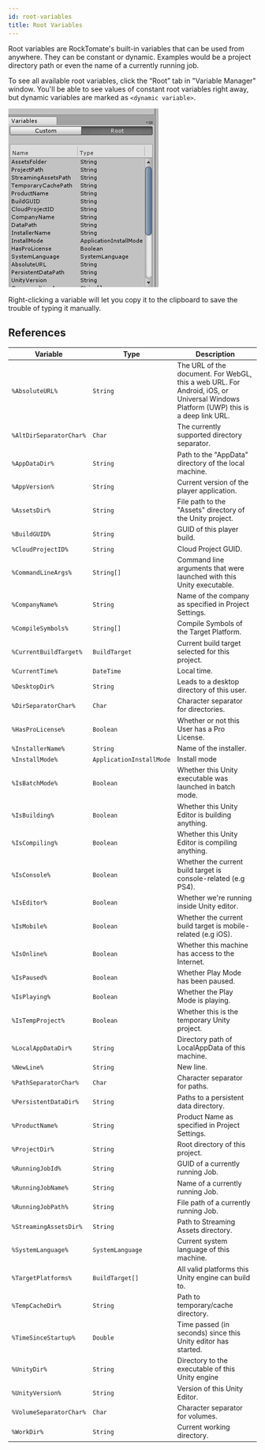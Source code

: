 ```yaml
---
id: root-variables
title: Root Variables
---
```


Root variables are RockTomate's built-in variables that can be used from anywhere. They can be constant or dynamic. Examples would be a project directory path or even the name of a currently running job.

To see all available root variables, click the “Root” tab in "Variable Manager" window. You'll be able to see values of constant root variables right away, but dynamic variables are marked as `<dynamic variable>`.

![](/assets/variables/root-variables.png)

Right-clicking a variable will let you copy it to the clipboard to save the trouble of typing it manually.

## References

| Variable | Type | Description |
|----------|------|-------------|
| `%AbsoluteURL%` | `String` | The URL of the document. For WebGL, this a web URL. For Android, iOS, or Universal Windows Platform (UWP) this is a deep link URL.
| `%AltDirSeparatorChar%` | `Char` | The currently supported directory separator. |
| `%AppDataDir%` | `String` | Path to the "AppData" directory of the local machine. |
| `%AppVersion%` | `String` | Current version of the player application. |
| `%AssetsDir%` | `String` | File path to the "Assets" directory of the Unity project. |
| `%BuildGUID%` | `String` | GUID of this player build. |
| `%CloudProjectID%` | `String` | Cloud Project GUID. |
| `%CommandLineArgs%` | `String[]` | Command line arguments that were launched with this Unity executable. |
| `%CompanyName%` | `String` | Name of the company as specified in Project Settings. |
| `%CompileSymbols%` | `String[]` | Compile Symbols of the Target Platform. |
| `%CurrentBuildTarget%` | `BuildTarget` | Current build target selected for this project. |
| `%CurrentTime%` | `DateTime` | Local time. |
| `%DesktopDir%` | `String` | Leads to a desktop directory of this user. |
| `%DirSeparatorChar%` | `Char` | Character separator for directories. |
| `%HasProLicense%` | `Boolean` | Whether or not this User has a Pro License. |
| `%InstallerName%` | `String` | Name of the installer. |
| `%InstallMode%` | `ApplicationInstallMode` | Install mode |
| `%IsBatchMode%` | `Boolean` | Whether this Unity executable was launched in batch mode. |
| `%IsBuilding%` | `Boolean` | Whether this Unity Editor is building anything. |
| `%IsCompiling%` | `Boolean` | Whether this Unity Editor is compiling anything. |
| `%IsConsole%` | `Boolean` | Whether the current build target is console-related (e.g PS4). |
| `%IsEditor%` | `Boolean` | Whether we're running inside Unity editor. |
| `%IsMobile%` | `Boolean` | Whether the current build target is mobile-related (e.g iOS). |
| `%IsOnline%` | `Boolean` | Whether this machine has access to the Internet. |
| `%IsPaused%` | `Boolean` | Whether Play Mode has been paused. |
| `%IsPlaying%` | `Boolean` | Whether the Play Mode is playing. |
| `%IsTempProject%` | `Boolean` | Whether this is the temporary Unity project. |
| `%LocalAppDataDir%` | `String` | Directory path of LocalAppData of this machine. |
| `%NewLine%` | `String` | New line. |
| `%PathSeparatorChar%` | `Char` | Character separator for paths. |
| `%PersistentDataDir%` | `String` | Paths to a persistent data directory. |
| `%ProductName%` | `String` | Product Name as specified in Project Settings. |
| `%ProjectDir%` | `String` | Root directory of this project. |
| `%RunningJobId%` | `String` | GUID of a currently running Job. |
| `%RunningJobName%` | `String` | Name of a currently running Job. |
| `%RunningJobPath%` | `String` | File path of a currently running Job. |
| `%StreamingAssetsDir%` | `String` | Path to Streaming Assets directory. |
| `%SystemLanguage%` | `SystemLanguage` | Current system language of this machine. |
| `%TargetPlatforms%` | `BuildTarget[]` | All valid platforms this Unity engine can build to. |
| `%TempCacheDir%` | `String` | Path to temporary/cache directory. |
| `%TimeSinceStartup%` | `Double` | Time passed (in seconds) since this Unity editor has started. |
| `%UnityDir%` | `String` | Directory to the executable of this Unity engine |
| `%UnityVersion%` | `String` | Version of this Unity Editor. |
| `%VolumeSeparatorChar%` | `Char` | Character separator for volumes. |
| `%WorkDir%` | `String` | Current working directory. |